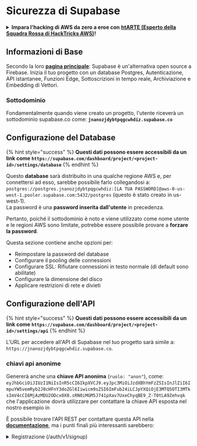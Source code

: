 # Sicurezza di Supabase

<details>

<summary><strong>Impara l'hacking di AWS da zero a eroe con</strong> <a href="https://training.hacktricks.xyz/courses/arte"><strong>htARTE (Esperto della Squadra Rossa di HackTricks AWS)</strong></a><strong>!</strong></summary>

Altri modi per supportare HackTricks:

* Se vuoi vedere la tua **azienda pubblicizzata su HackTricks** o **scaricare HackTricks in PDF** Controlla i [**PIANI DI ABBONAMENTO**](https://github.com/sponsors/carlospolop)!
* Ottieni il [**merchandising ufficiale di PEASS & HackTricks**](https://peass.creator-spring.com)
* Scopri [**La Famiglia PEASS**](https://opensea.io/collection/the-peass-family), la nostra collezione di [**NFT esclusivi**](https://opensea.io/collection/the-peass-family)
* **Unisciti al** 💬 [**gruppo Discord**](https://discord.gg/hRep4RUj7f) o al [**gruppo telegram**](https://t.me/peass) o **seguici** su **Twitter** 🐦 [**@hacktricks\_live**](https://twitter.com/hacktricks\_live)**.**
* **Condividi i tuoi trucchi di hacking inviando PR a** [**HackTricks**](https://github.com/carlospolop/hacktricks) e [**HackTricks Cloud**](https://github.com/carlospolop/hacktricks-cloud) repos di github.

</details>

## Informazioni di Base

Secondo la loro [**pagina principale**](https://supabase.com/): Supabase è un'alternativa open source a Firebase. Inizia il tuo progetto con un database Postgres, Autenticazione, API istantanee, Funzioni Edge, Sottoscrizioni in tempo reale, Archiviazione e Embedding di Vettori.

### Sottodominio

Fondamentalmente quando viene creato un progetto, l'utente riceverà un sottodominio supabase.co come: **`jnanozjdybtpqgcwhdiz.supabase.co`**

## **Configurazione del Database**

{% hint style="success" %}
**Questi dati possono essere accessibili da un link come `https://supabase.com/dashboard/project/<project-id>/settings/database`**
{% endhint %}

Questo **database** sarà distribuito in una qualche regione AWS e, per connettersi ad esso, sarebbe possibile farlo collegandosi a: `postgres://postgres.jnanozjdybtpqgcwhdiz:[LA TUA PASSWORD]@aws-0-us-west-1.pooler.supabase.com:5432/postgres` (questo è stato creato in us-west-1).\
La password è una **password inserita dall'utente** in precedenza.

Pertanto, poiché il sottodominio è noto e viene utilizzato come nome utente e le regioni AWS sono limitate, potrebbe essere possibile provare a **forzare la password**.

Questa sezione contiene anche opzioni per:

* Reimpostare la password del database
* Configurare il pooling delle connessioni
* Configurare SSL: Rifiutare connessioni in testo normale (di default sono abilitate)
* Configurare la dimensione del disco
* Applicare restrizioni di rete e divieti

## Configurazione dell'API

{% hint style="success" %}
**Questi dati possono essere accessibili da un link come `https://supabase.com/dashboard/project/<project-id>/settings/api`**
{% endhint %}

L'URL per accedere all'API di Supabase nel tuo progetto sarà simile a: `https://jnanozjdybtpqgcwhdiz.supabase.co`.

### chiavi api anonime

Genererà anche una **chiave API anonima** (`ruolo: "anon"`), come: `eyJhbGciOiJIUzI1NiIsInR5cCI6IkpXVCJ9.eyJpc3MiOiJzdXBhYmFzZSIsInJlZiI6ImpuYW5vemRyb2J0cHFnY3doZGl6Iiwicm9sZSI6ImFub24iLCJpYXQiOjE3MTQ5OTI3MTksImV4cCI6MjAzMDU2ODcxOX0.sRN0iMGM5J741pXav7UxeChyqBE9_Z-T0tLA9Zehvqk` che l'applicazione dovrà utilizzare per contattare la chiave API esposta nel nostro esempio in&#x20;

È possibile trovare l'API REST per contattare questa API nella [**documentazione**](https://supabase.com/docs/reference/self-hosting-auth/returns-the-configuration-settings-for-the-gotrue-server), ma i punti finali più interessanti sarebbero:

<details>

<summary>Registrazione (/auth/v1/signup)</summary>
```
POST /auth/v1/signup HTTP/2
Host: id.io.net
Content-Length: 90
X-Client-Info: supabase-js-web/2.39.2
Sec-Ch-Ua: "Not-A.Brand";v="99", "Chromium";v="124"
Sec-Ch-Ua-Mobile: ?0
Authorization: Bearer eyJhbGciOiJIUzI1NiIsInR5cCI6IkpXVCJ9.eyJpc3MiOiJzdXBhYmFzZSIsInJlZiI6ImpuYW5vemRyb2J0cHFnY3doZGl6Iiwicm9sZSI6ImFub24iLCJpYXQiOjE3MTQ5OTI3MTksImV4cCI6MjAzMDU2ODcxOX0.sRN0iMGM5J741pXav7UxeChyqBE9_Z-T0tLA9Zehvqk
User-Agent: Mozilla/5.0 (Windows NT 10.0; Win64; x64) AppleWebKit/537.36 (KHTML, like Gecko) Chrome/124.0.6367.60 Safari/537.36
Content-Type: application/json;charset=UTF-8
Apikey: eyJhbGciOiJIUzI1NiIsInR5cCI6IkpXVCJ9.eyJpc3MiOiJzdXBhYmFzZSIsInJlZiI6ImpuYW5vemRyb2J0cHFnY3doZGl6Iiwicm9sZSI6ImFub24iLCJpYXQiOjE3MTQ5OTI3MTksImV4cCI6MjAzMDU2ODcxOX0.sRN0iMGM5J741pXav7UxeChyqBE9_Z-T0tLA9Zehvqk
Sec-Ch-Ua-Platform: "macOS"
Accept: */*
Origin: https://cloud.io.net
Sec-Fetch-Site: same-site
Sec-Fetch-Mode: cors
Sec-Fetch-Dest: empty
Referer: https://cloud.io.net/
Accept-Encoding: gzip, deflate, br
Accept-Language: en-GB,en-US;q=0.9,en;q=0.8
Priority: u=1, i

{"email":"test@exmaple.com","password":"SomeCOmplexPwd239."}
```
</details>

<details>

<summary>Accesso (/auth/v1/token?grant_type=password)</summary>
```
POST /auth/v1/token?grant_type=password HTTP/2
Host: hypzbtgspjkludjcnjxl.supabase.co
Content-Length: 80
X-Client-Info: supabase-js-web/2.39.2
Sec-Ch-Ua: "Not-A.Brand";v="99", "Chromium";v="124"
Sec-Ch-Ua-Mobile: ?0
Authorization: Bearer eyJhbGciOiJIUzI1NiIsInR5cCI6IkpXVCJ9.eyJpc3MiOiJzdXBhYmFzZSIsInJlZiI6ImpuYW5vemRyb2J0cHFnY3doZGl6Iiwicm9sZSI6ImFub24iLCJpYXQiOjE3MTQ5OTI3MTksImV4cCI6MjAzMDU2ODcxOX0.sRN0iMGM5J741pXav7UxeChyqBE9_Z-T0tLA9Zehvqk
User-Agent: Mozilla/5.0 (Windows NT 10.0; Win64; x64) AppleWebKit/537.36 (KHTML, like Gecko) Chrome/124.0.6367.60 Safari/537.36
Content-Type: application/json;charset=UTF-8
Apikey: eyJhbGciOiJIUzI1NiIsInR5cCI6IkpXVCJ9.eyJpc3MiOiJzdXBhYmFzZSIsInJlZiI6ImpuYW5vemRyb2J0cHFnY3doZGl6Iiwicm9sZSI6ImFub24iLCJpYXQiOjE3MTQ5OTI3MTksImV4cCI6MjAzMDU2ODcxOX0.sRN0iMGM5J741pXav7UxeChyqBE9_Z-T0tLA9Zehvqk
Sec-Ch-Ua-Platform: "macOS"
Accept: */*
Origin: https://cloud.io.net
Sec-Fetch-Site: same-site
Sec-Fetch-Mode: cors
Sec-Fetch-Dest: empty
Referer: https://cloud.io.net/
Accept-Encoding: gzip, deflate, br
Accept-Language: en-GB,en-US;q=0.9,en;q=0.8
Priority: u=1, i

{"email":"test@exmaple.com","password":"SomeCOmplexPwd239."}
```
</details>

Quindi, ogni volta che scopri un cliente che utilizza supabase con il sottodominio che gli è stato concesso (è possibile che un sottodominio dell'azienda abbia un CNAME sul loro sottodominio supabase), potresti provare a **creare un nuovo account nella piattaforma utilizzando l'API di supabase**.

### Chiavi API segrete / ruolo di servizio

Verrà generata anche una chiave API segreta con **`role: "service_role"`**. Questa chiave API dovrebbe essere segreta perché sarà in grado di aggirare la **Sicurezza a Livello di Riga**.

La chiave API ha questo aspetto: `eyJhbGciOiJIUzI1NiIsInR5cCI6IkpXVCJ9.eyJpc3MiOiJzdXBhYmFzZSIsInJlZiI6ImpuYW5vemRyb2J0cHFnY3doZGl6Iiwicm9sZSI6InNlcnZpY2Vfcm9sZSIsImlhdCI6MTcxNDk5MjcxOSwiZXhwIjoyMDMwNTY4NzE5fQ.0a8fHGp3N_GiPq0y0dwfs06ywd-zhTwsm486Tha7354`

### Segreto JWT

Un **Segreto JWT** verrà generato in modo che l'applicazione possa **creare e firmare token JWT personalizzati**.

## Autenticazione

### Registrazioni

{% hint style="success" %}
Per **default** supabase permetterà ai **nuovi utenti di creare account** sul tuo progetto utilizzando i punti di accesso API precedentemente menzionati.
{% endhint %}

Tuttavia, questi nuovi account, per impostazione predefinita, **dovranno convalidare il proprio indirizzo email** per poter accedere all'account. È possibile abilitare **"Consenti accessi anonimi"** per consentire alle persone di accedere senza verificare il proprio indirizzo email. Ciò potrebbe concedere l'accesso a **dati inaspettati** (riceveranno i ruoli `public` e `authenticated`).\
Questa è una cattiva idea perché supabase addebita per utente attivo quindi le persone potrebbero creare utenti, accedere e supabase addebiterà per quelli:

<figure><img src="../.gitbook/assets/image (1) (1).png" alt=""><figcaption></figcaption></figure>

### Password e sessioni

È possibile indicare la lunghezza minima della password (per impostazione predefinita), i requisiti (non per impostazione predefinita) e impedire l'uso di password trapelate.\
Si consiglia di **migliorare i requisiti poiché quelli predefiniti sono deboli**.

* Sessioni utente: È possibile configurare il funzionamento delle sessioni utente (timeout, 1 sessione per utente...)
* Protezione da Bot e Abusi: È possibile abilitare il Captcha.

### Impostazioni SMTP

È possibile impostare un SMTP per inviare email.

### Impostazioni avanzate

* Imposta il tempo di scadenza dei token di accesso (3600 per impostazione predefinita)
* Imposta per individuare e revocare i token di aggiornamento potenzialmente compromessi e il timeout
* MFA: Indica quanti fattori MFA possono essere registrati contemporaneamente per utente (10 per impostazione predefinita)
* Connessioni dirette al database massime: Numero massimo di connessioni utilizzate per l'autenticazione (10 per impostazione predefinita)
* Durata massima della richiesta: Tempo massimo consentito per una richiesta di autenticazione (10s per impostazione predefinita)

## Archiviazione

{% hint style="success" %}
Supabase consente di **archiviare file** e renderli accessibili tramite un URL (utilizza i bucket S3).
{% endhint %}

* Imposta il limite di dimensione del file da caricare (predefinito è 50MB)
* La connessione S3 è fornita con un URL come: `https://jnanozjdybtpqgcwhdiz.supabase.co/storage/v1/s3`
* È possibile **richiedere le chiavi di accesso S3** che sono formate da un `ID chiave di accesso` (ad es. `a37d96544d82ba90057e0e06131d0a7b`) e una `chiave di accesso segreta` (ad es. `58420818223133077c2cec6712a4f909aec93b4daeedae205aa8e30d5a860628`)

## Funzioni Edge

È possibile **archiviare segreti** anche in supabase che saranno **accessibili dalle funzioni Edge** (possono essere create ed eliminate dal web, ma non è possibile accedere direttamente al loro valore).

<details>

<summary><strong>Impara l'hacking AWS da zero a eroe con</strong> <a href="https://training.hacktricks.xyz/courses/arte"><strong>htARTE (HackTricks AWS Red Team Expert)</strong></a><strong>!</strong></summary>

Altri modi per supportare HackTricks:

* Se vuoi vedere la tua **azienda pubblicizzata in HackTricks** o **scaricare HackTricks in PDF** Controlla i [**PIANI DI ABBONAMENTO**](https://github.com/sponsors/carlospolop)!
* Ottieni il [**merchandising ufficiale PEASS & HackTricks**](https://peass.creator-spring.com)
* Scopri [**The PEASS Family**](https://opensea.io/collection/the-peass-family), la nostra collezione di [**NFT esclusivi**](https://opensea.io/collection/the-peass-family)
* **Unisciti al** 💬 [**gruppo Discord**](https://discord.gg/hRep4RUj7f) o al [**gruppo telegram**](https://t.me/peass) o **seguici** su **Twitter** 🐦 [**@hacktricks\_live**](https://twitter.com/hacktricks\_live)**.**
* **Condividi i tuoi trucchi di hacking inviando PR a** [**HackTricks**](https://github.com/carlospolop/hacktricks) e [**HackTricks Cloud**](https://github.com/carlospolop/hacktricks-cloud) github repos.

</details>
